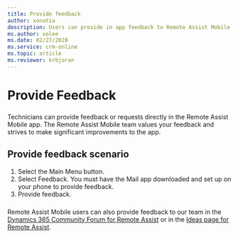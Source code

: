 ```yaml
---
title: Provide feedback
author: xonatia
description: Users can provide in app feedback to Remote Assist Mobile
ms.author: xolee
ms.date: 02/27/2020
ms.service: crm-online
ms.topic: article
ms.reviewer: krbjoran
---
```

# Provide Feedback 

###
Technicians can provide feedback or requests directly in the Remote Assist Mobile app. The Remote Assist Mobile team values your feedback and strives to make significant improvements to the app. 

## Provide feedback scenario 
1. Select the Main Menu button. 
2. Select Feedback. You must have the Mail app downloaded and set up on your phone to provide feedback. 
3. Provide feedback. 
###
Remote Assist Mobile users can also provide feedback to our team in the [Dynamics 365 Community Forum for Remote Assist](https://community.dynamics.com/365/remoteassist) or in the [Ideas page for Remote Assist](https://experience.dynamics.com/ideas/categories/list/?category=81a97e52-9c54-e911-a963-000d3a4f33c1&forum=4323c621-52bc-e811-a975-000d3a1bec70).
